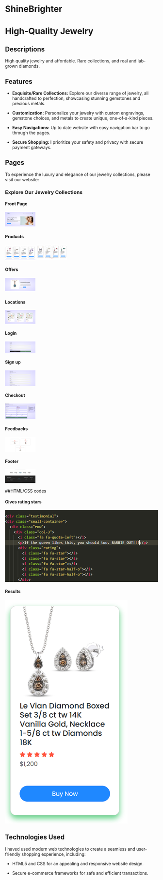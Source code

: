 # ShineBrighter

# High-Quality Jewelry

## Descriptions
High quality jewelry and affordable. Rare collections, and real and lab-grown diamonds.

## Features
- **Exquisite/Rare Collections:** Explore our diverse range of jewelry, all handcrafted to perfection, showcasing stunning gemstones and precious metals.

- **Customization:** Personalize your jewelry with custom engravings, gemstone choices, and metals to create unique, one-of-a-kind pieces.

- **Easy Navigations:** Up to date website with easy navigation bar to go through the pages.

- **Secure Shopping:** I prioritize your safety and privacy with secure payment gateways.

## Pages
To experience the luxury and elegance of our jewelry collections, please visit our website:


### Explore Our Jewelry Collections
#### Front Page
<img
  src="/READMEimages/front page.png"
  alt="Alt text"
  title="Optional title"
  style="display: inline-block; margin: 0 auto; max-width: 100px">
  #### Products
  <img
  src="/READMEimages/products1.png"
  alt="Alt text"
  title="Optional title"
  style="display: inline-block; margin: 0 auto; max-width: 100px">
   <img
  src="/READMEimages/product2.png"
  alt="Alt text"
  title="Optional title"
  style="display: inline-block; margin: 0 auto; max-width: 100px">
  #### Offers
   <img
  src="/READMEimages/offer piece.png"
  alt="Alt text"
  title="Optional title"
  style="display: inline-block; margin: 0 auto; max-width: 100px">
  #### Locations
 <img
  src="/READMEimages/locations.png"
  alt="Alt text"
  title="Optional title"
  style="display: inline-block; margin: 0 auto; max-width: 100px">
  #### Login
<img
  src="/READMEimages/login.png"
  alt="Alt text"
  title="Optional title"
  style="display: inline-block; margin: 0 auto; max-width: 100px">
  #### Sign up
<img
  src="/READMEimages/sign up.png"
  alt="Alt text"
  title="Optional title"
  style="display: inline-block; margin: 0 auto; max-width: 100px">
#### Checkout
<img
  src="/READMEimages/checkout page pay.png"
  alt="Alt text"
  title="Optional title"
  style="display: inline-block; margin: 0 auto; max-width: 100px">
  #### Feedbacks
  <img
  src="/READMEimages/testimonal.png"
  alt="Alt text"
  title="Optional title"
  style="display: inline-block; margin: 0 auto; max-width: 100px">
  #### Footer
<img
  src="/READMEimages/footer.png"
  alt="Alt text"
  title="Optional title"
  style="display: inline-block; margin: 0 auto; max-width: 100px">



##HTML/CSS codes 
#### Gives rating stars
![Alt text](image.png)
#### Results
![Alt text](image-1.png)
## Technologies Used
I haved used modern web technologies to create a seamless and user-friendly shopping experience, including:

- HTML5 and CSS for an appealing and responsive website design.

- Secure e-commerce frameworks for safe and efficient transactions.

